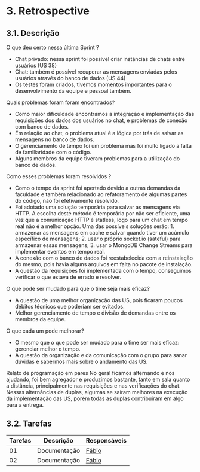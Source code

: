 # 3. Retrospective


## 3.1. Descrição
<!-- descrever de forma geral o objetivo da sprint -->

O que deu certo nessa última Sprint ?
- Chat privado: nessa sprint foi possível criar instâncias de chats entre usuários (US 38)
- Chat: também é possível recuperar as mensagens enviadas pelos usuários através do banco de dados (US 44)
- Os testes foram criados, tivemos momentos importantes para o desenvolvimento da equipe e pessoal também. 


Quais problemas foram foram encontrados?
- Como maior dificuldade encontramos a integração e implementação das requisições dos dados dos usuários no chat, e problemas de conexão com banco de dados.
- Em relação ao chat, o problema atual é a lógica por trás de salvar as mensagens no banco de dados.
- O gerenciamento de tempo foi um problema mas foi muito ligado a falta de familiaridade com o código.
- Alguns membros da equipe tiveram problemas para a utilização do banco de dados.


Como esses problemas foram resolvidos ?
- Como o tempo da sprint foi apertado devido a outras demandas da faculdade e também relacionado ao refatoramento de algumas partes do código, não foi efetivamente resolvido. 
- Foi adotado uma solução temporária para salvar as mensagens via HTTP. A escolha deste método é temporária por não ser eficiente, uma vez que a comunicação HTTP é statless, logo para um chat em tempo real não é a melhor opção. Uma das possíveis soluções serão: 1. armazenar as mensagens em cache e salvar quando tiver um acúmulo específico de mensagens; 2. usar o próprio socket.io (sateful) para armazenar essas mensagens; 3. usar o MongoDB Change Streams para implementar eventos em tempo real.
- A conexão com o banco de dados foi reestabelecida com a reinstalação do mesmo, pois havia alguns arquivos em falta no pacote de instalação.
- A questão da requisições foi implementada com o tempo, conseguimos verificar o que estava de errado e resolver.

O que pode ser mudado para que o time seja mais eficaz?
- A questão de uma melhor organização das US, pois ficaram poucos débitos técnicos que poderiam ser evitados.
- Melhor gerenciamento de tempo e divisão de demandas entre os membros da equipe.

O que cada um pode melhorar?
- O mesmo que o que pode ser mudado para o time ser mais eficaz: gerenciar melhor o tempo.
- A questão da organização e da comunicação com o grupo para sanar dúvidas e sabermos mais sobre o andamento das US.


Relato de programação em pares
No geral ficamos alternando e nos ajudando, foi bem agregador e produzimos bastante, tanto em sala quanto a distância, principalmente nas requisições e nas verificações do chat. Nessas alternâncias de duplas, algumas se saíram melhores na execução da implementação das US, porém todas as duplas contribuiram em algo para a entrega.


## 3.2. Tarefas
<!-- descrever as issues que definimos para essa sprint e alocar um responsavel por ela -->
Tarefas | Descrição | Responsáveis
------ | --------- | -----------
01 | Documentação | [Fábio](https://github.com/fabioaletorres)
02 | Documentação | [Fábio](https://github.com/fabioaletorres)